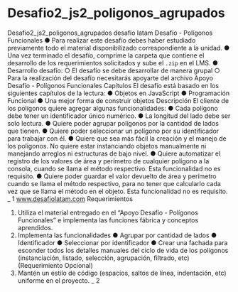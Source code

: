 # Desafio2_js2_poligonos_agrupados
 Desafio2_js2_poligonos_agrupados desafio latam
Desafío - Polígonos Funcionales
● Para realizar este desafío debes haber estudiado previamente todo el material
disponibilizado correspondiente a la unidad.
● Una vez terminado el desafío, comprime la carpeta que contiene el desarrollo de los
requerimientos solicitados y sube el `.zip` en el LMS.
● Desarrollo desafío:
○ El desafío se debe desarrollar de manera grupal
○ Para la realización del desafío necesitarás apoyarte del archivo Apoyo
Desafío - Polígonos Funcionales
Capítulos
El desafío está basado en los siguientes capítulos de la lectura:
● Objetos en JavaScript
● Programación Funcional
● Una mejor forma de construir objetos
Descripción
El cliente de los polígonos quiere agregar algunas funcionalidades:
● Cada polígono debe tener un identificador único numérico.
● La longitud del lado debe ser solo lectura.
● Quiere poder agrupar polígonos por la cantidad de lados que tienen.
● Quiere poder seleccionar un polígono por su identificador para trabajar con él.
● Quiere que sea más fácil la creación y el manejo de los polígonos. No quiere estar
instanciando objetos manualmente ni manejando arreglos ni estructuras de bajo
nivel.
● Quiere automatizar el registro de los valores de área y perímetro de cualquier
polígono a la consola, cuando se llama el método respectivo. Esta funcionalidad no
es requisito.
● Quiere poder guardar el valor devuelto de área y perímetro cuando se llama el
método respectivo, para no tener que calcularlo cada vez que se llama el método en
el objeto. Esta funcionalidad no es requisito.
_ 1
www.desafiolatam.com
Requerimientos
1. Utiliza el material entregado en el “Apoyo Desafío - Polígonos Funcionales” e
implementa las funciones fábrica y conceptos aprendidos.
2. Implementa las funcionalidades
● Agrupar por cantidad de lados
● Identificador
● Seleccionar por identificador
● Crear una fachada para esconder todos los detalles manuales del ciclo de
vida de los polígonos (instanciación, listado, selección, agrupación, filtrado,
etc) (Requerimiento Opcional)
3. Mantén un estilo de código (espacios, saltos de línea, indentación, etc) uniforme en
el proyecto.
_ 2